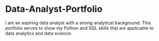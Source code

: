 # Data-Analyst-Portfolio

I am an aspiring data analyst with a strong analytical background. This portfolio serves to show my Python and SQL skills that are applicable to data analytics and data science.
